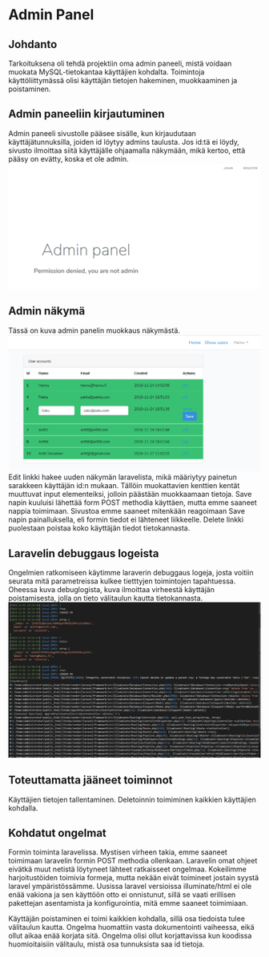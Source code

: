 # Admin Panel

## Johdanto
Tarkoituksena oli tehdä projektiin oma admin paneeli, mistä voidaan muokata MySQL-tietokantaa käyttäjien kohdalta. Toimintoja käyttöliittymässä olisi käyttäjän tietojen hakeminen, muokkaaminen ja poistaminen.

## Admin paneeliin kirjautuminen
Admin paneeli sivustolle pääsee sisälle, kun kirjaudutaan käyttäjätunnuksilla, joiden id löytyy admins taulusta. Jos id:tä ei löydy, sivusto ilmoittaa siitä käyttäjälle ohjaamalla näkymään, mikä kertoo, että pääsy on evätty, koska et ole admin.
![Admin Edit näkymä](../images/apunauth.PNG)

## Admin näkymä
Tässä on kuva admin panelin muokkaus näkymästä.
![Admin Edit näkymä](../images/apedit.PNG)
Edit linkki hakee uuden näkymän laravelista, mikä määriytyy painetun sarakkeen käyttäjän id:n mukaan. Tällöin muokattavien kenttien kentät muuttuvat input elementeiksi, jolloin päästään muokkaamaan tietoja. Save napin kuuluisi lähettää form POST methodia käyttäen, mutta emme saaneet nappia toimimaan. Sivustoa emme saaneet mitenkään reagoimaan Save napin painalluksella, eli formin tiedot ei lähteneet liikkeelle. Delete linkki puolestaan poistaa koko käyttäjän tiedot tietokannasta.

## Laravelin debuggaus logeista
Ongelmien ratkomiseen käytimme laraverin debuggaus logeja, josta voitiin seurata mitä parametreissa kulkee tietttyjen toimintojen tapahtuessa. Oheessa kuva debuglogista, kuva ilmoittaa virheestä käyttäjän poistamisesta, jolla on tieto välitaulun kautta tietokannasta. ![Admin Edit näkymä](../images/apdebug.PNG)
## Toteuttamatta jääneet toiminnot

Käyttäjien tietojen tallentaminen. Deletoinnin toimiminen kaikkien käyttäjien kohdalla.

## Kohdatut ongelmat

Formin toiminta laravelissa. Mystisen virheen takia, emme saaneet toimimaan laravelin formin POST methodia ollenkaan. Laravelin omat ohjeet eivätkä muut netistä löytyneet lähteet ratkaisseet ongelmaa. Kokeilimme harjoitustöiden toimivia formeja, mutta nekään eivät toimineet jostain syystä laravel ympäristössämme. Uusissa laravel versioissa illuminate/html ei ole enää vakiona ja sen käyttöön otto ei onnistunut, sillä se vaati erillisen pakettejan asentamista ja konfigurointia, mitä emme saaneet toimimiaan.

Käyttäjän poistaminen ei toimi kaikkien kohdalla, sillä osa tiedoista tulee välitaulun kautta. Ongelma huomattiin vasta dokumentointi vaiheessa, eikä ollut aikaa enää korjata sitä. Ongelma olisi ollut korjattavissa kun koodissa huomioitaisiin välitaulu, mistä osa tunnuksista saa id tietoja.
